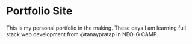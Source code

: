 #
  <h1> Portfolio Site </h1>
  
  This is my personal portfolio in the making.
  These days I am learning full stack web development from @tanaypratap in NEO-G CAMP.